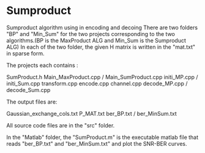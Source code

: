# Sumproduct
Sumproduct algorithm using in encoding and decoing 
There are two folders "BP" and "Min_Sum" for the two projects corresponding to the two algorithms.(BP is the MaxProduct ALG and Min_Sum is the Sumproduct ALG)
In each of the two folder, the given H matrix is written in the "mat.txt" in sparse form.

The projects each contains :

SumProduct.h 
Main_MaxProduct.cpp / Main_SumProduct.cpp
initi_MP.cpp / initi_Sum.cpp
transform.cpp
encode.cpp
channel.cpp
decode_MP.cpp / decode_Sum.cpp

The output files are:

Gaussian_exchange_cols.txt
P_MAT.txt
ber_BP.txt / ber_MinSum.txt

All source code files are in the "src" folder.

In the "Matlab" folder, the "SumProduct.m" is the executable matlab file that reads "ber_BP.txt" and "ber_MinSum.txt" and plot the SNR-BER curves.


